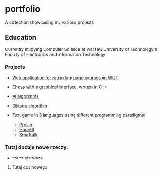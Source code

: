 # portfolio
A collection showcasing my various projects


## Education
Currently studying Computer Science at Warsaw University of Technology's Faculty of Electronics and Information Technology


### Projects
- [Web application for rating language courses on WUT](https://pap.mgarbowski.pl)
- [Chess with a graphical interface, written in C++](https://github.com/threescomplement/proi-chess)
- [AI algorithms](https://github.com/MichLuszcz/basic-AI-algorithms)
- [Dijkstra algorithm](https://github.com/MichLuszcz/dijkstra-algorithm-practice)

- Text game in 3 languages using different programming paradigms:
  - [Prolog](https://github.com/MichLuszcz/space-text-game-prolog)
  - [Haskell](https://github.com/MichLuszcz/space-text-game-haskell)
  - [Smalltalk](https://github.com/MichLuszcz/space-text-game-smalltalk)
### Tutaj dodaje nowe rzeczy. 
- rzecz pierwsza
1. Tutaj coś nowego
